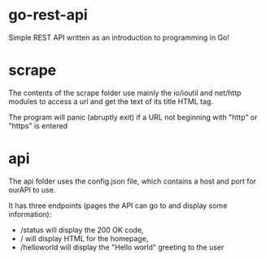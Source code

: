 # go-rest-api
Simple REST API written as an introduction to programming in Go!

# scrape
The contents of the scrape folder use mainly the io/ioutil and net/http modules
to access a url and get the text of its title HTML tag.

The program will panic (abruptly exit) if a URL not beginning with "http" or "https" is entered

# api 
The api folder uses the config.json file, which contains a host and port for ourAPI to use.

It has three endpoints (pages the API can go to and display some information):
* /status will display the 200 OK code,
* / will display HTML for the homepage,
* /helloworld will display the "Hello world" greeting to the user
